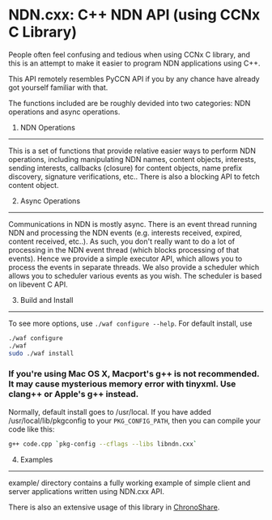 NDN.cxx: C++ NDN API (using CCNx C Library)
===========================================

People often feel confusing and tedious when using CCNx C library, and this is an attempt to make it easier to program NDN applications using C++.

This API remotely resembles PyCCN API if you by any chance have already got yourself familiar with that.

The functions included are be roughly devided into two categories: NDN operations and async operations.

1. NDN Operations
------------------
This is a set of functions that provide relative easier ways to perform NDN operations, including manipulating NDN names, content objects, interests, sending interests, callbacks (closure) for content objects, name prefix discovery, signature verifications, etc.. There is also a blocking API to fetch content object.

2. Async Operations
-------------------
Communications in NDN is mostly async. There is an event thread running NDN and processing the NDN events (e.g. interests received, expired, content received, etc..). As such, you don't really want to do a lot of processing in the NDN event thread (which blocks processing of that events). Hence we provide a simple executor API, which allows you to process the events in separate threads. We also provide a scheduler which allows you to scheduler various events as you wish. The scheduler is based on libevent C API.

3. Build and Install
--------------------
To see more options, use `./waf configure --help`.
For default install, use
```bash
./waf configure
./waf
sudo ./waf install
```

### If you're using Mac OS X, Macport's g++ is not recommended. It may cause mysterious memory error with tinyxml. Use clang++ or Apple's g++ instead.

Normally, default install goes to /usr/local.
If you have added /usr/local/lib/pkgconfig to your `PKG_CONFIG_PATH`, then you can compile your code like this:
```bash
g++ code.cpp `pkg-config --cflags --libs libndn.cxx`
```

4. Examples
-----------

example/ directory contains a fully working example of simple client and server applications written using NDN.cxx API.

There is also an extensive usage of this library in [ChronoShare](https://github.com/named-data/ChronoShare).


